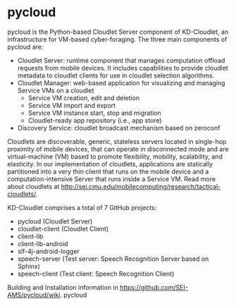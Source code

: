 # pycloud
pycloud is the Python-based Cloudlet Server component of KD-Cloudlet, an infrastructure for VM-based cyber-foraging. The three main components of pycloud are:
* Cloudlet Server: runtime component that manages computation offload requests from mobile devices. It includes capabilities to provide cloudlet metadata to cloudlet clients for use in cloudlet selection algorithms.
* Cloudlet Manager: web-based application for visualizing and managing Service VMs on a cloudlet
    * Service VM creation, edit and deletion
    * Service VM import and export
    * Service VM instance start, stop and migration
    * Cloudlet-ready app repository (i.e., app store)
* Discovery Service: cloudlet broadcast mechanism based on zeroconf

Cloudlets are discoverable, generic, stateless servers located in single-hop proximity of mobile devices, that can operate in disconnected mode and are virtual-machine (VM) based to promote flexibility, mobility, scalability, and elasticity. In our implementation of cloudlets, applications are statically partitioned into a very thin client that runs on the mobile device and a computation-intensive Server that runs inside a Service VM. Read more about cloudlets at http://sei.cmu.edu/mobilecomputing/research/tactical-cloudlets/.

KD-Cloudlet comprises a total of 7 GitHub projects:

* pycloud (Cloudlet Server)
* cloudlet-client (Cloudlet Client)
* client-lib
* client-lib-android
* slf-4j-android-logger
* speech-server (Test server: Speech Recognition Server based on Sphinx)
* speech-client (Test client: Speech Recognition Client)

Building and Installation information in https://github.com/SEI-AMS/pycloud/wiki. 
pycloud

